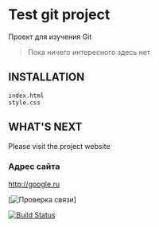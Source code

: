Test git project
================

Проект для изучения Git

> Пока ничего интересного здесь нет

INSTALLATION
------------

        
    index.html
    style.css
      

WHAT'S NEXT
-----------

Please visit the project website 

### Адрес сайта

<http://google.ru>

[![Проверка связи](<http://google.ru>)]

[![Build Status](https://secure.travis-ci.org/yiisoft/yii.png)](http://travis-ci.org/yiisoft/yii)
 